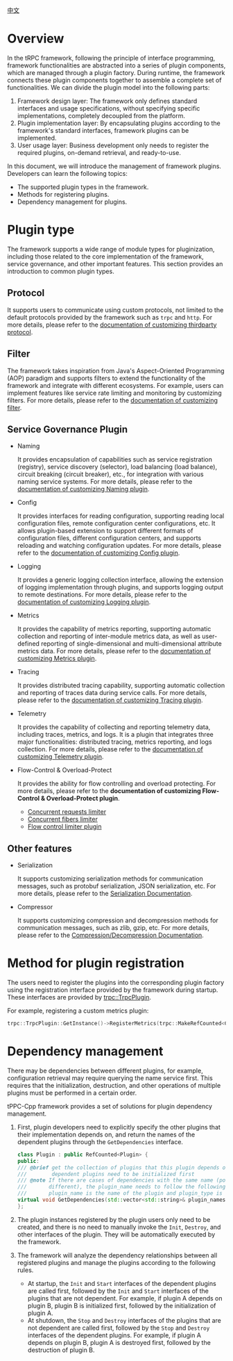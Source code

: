 [中文](../zh/plugin_management.md)

# Overview

In the tRPC framework, following the principle of interface programming, framework functionalities are abstracted into a series of plugin components, which are managed through a plugin factory. During runtime, the framework connects these plugin components together to assemble a complete set of functionalities. We can divide the plugin model into the following parts:

1. Framework design layer: The framework only defines standard interfaces and usage specifications, without specifying specific implementations, completely decoupled from the platform.
2. Plugin implementation layer: By encapsulating plugins according to the framework's standard interfaces, framework plugins can be implemented.
3. User usage layer: Business development only needs to register the required plugins, on-demand retrieval, and ready-to-use.

In this document, we will introduce the management of framework plugins. Developers can learn the following topics:

* The supported plugin types in the framework.
* Methods for registering plugins.
* Dependency management for plugins.

# Plugin type

The framework supports a wide range of module types for pluginization, including those related to the core implementation of the framework, service governance, and other important features. This section provides an introduction to common plugin types.

## Protocol

It supports users to communicate using custom protocols, not limited to the default protocols provided by the framework such as `trpc` and `http`. For more details, please refer to the [documentation of customizing thirdparty protocol](./custom_protocol.md).

## Filter

The framework takes inspiration from Java's Aspect-Oriented Programming (AOP) paradigm and supports filters to extend the functionality of the framework and integrate with different ecosystems. For example, users can implement features like service rate limiting and monitoring by customizing filters. For more details, please refer to the [documentation of customizing filter](./fiber.md).

## Service Governance Plugin

* Naming

    It provides encapsulation of capabilities such as service registration (registry), service discovery (selector), load balancing (load balance), circuit breaking (circuit breaker), etc., for integration with various naming service systems. For more details, please refer to the [documentation of customizing Naming plugin](./custom_naming.md).

* Config

    It provides interfaces for reading configuration, supporting reading local configuration files, remote configuration center configurations, etc. It allows plugin-based extension to support different formats of configuration files, different configuration centers, and supports reloading and watching configuration updates. For more details, please refer to the [documentation of customizing Config plugin](./custom_config.md).

* Logging

    It provides a generic logging collection interface, allowing the extension of logging implementation through plugins, and supports logging output to remote destinations. For more details, please refer to the [documentation of customizing Logging plugin](./custom_logging.md).

* Metrics

    It provides the capability of metrics reporting, supporting automatic collection and reporting of inter-module metrics data, as well as user-defined reporting of single-dimensional and multi-dimensional attribute metrics data. For more details, please refer to the [documentation of customizing Metrics plugin](./custom_metrics.md).

* Tracing

    It provides distributed tracing capability, supporting automatic collection and reporting of traces data during service calls. For more details, please refer to the [documentation of customizing Tracing plugin](./custom_tracing.md).

* Telemetry

    It provides the capability of collecting and reporting telemetry data, including traces, metrics, and logs. It is a plugin that integrates three major functionalities: distributed tracing, metrics reporting, and logs collection. For more details, please refer to the [documentation of customizing Telemetry plugin](./custom_telemetry.md).

* Flow-Control & Overload-Protect

    It provides the ability for flow controlling and overload protecting. For more details, please refer to the **documentation of customizing Flow-Control & Overload-Protect plugin**.
  * [Concurrent requests limiter](./overload_control_concurrency_limiter.md)
  * [Concurrent fibers limiter](./overload_control_fiber_limiter.md)
  * [Flow control limiter plugin](./overload_control_flow_limiter.md)

## Other features

* Serialization

    It supports customizing serialization methods for communication messages, such as protobuf serialization, JSON serialization, etc. For more details, please refer to the [Serialization Documentation](./serialization.md).

* Compressor

    It supports customizing compression and decompression methods for communication messages, such as zlib, gzip, etc. For more details, please refer to the [Compression/Decompression Documentation](./compression.md).

# Method for plugin registration

The users need to register the plugins into the corresponding plugin factory using the registration interface provided by the framework during startup. These interfaces are provided by [trpc::TrpcPlugin](../../trpc/common/trpc_plugin.h).

For example, registering a custom metrics plugin:

```cpp
trpc::TrpcPlugin::GetInstance()->RegisterMetrics(trpc::MakeRefCounted<CustomMetrics>());
```

# Dependency management

There may be dependencies between different plugins, for example, configuration retrieval may require querying the name service first. This requires that the initialization, destruction, and other operations of multiple plugins must be performed in a certain order.

tPPC-Cpp framework provides a set of solutions for plugin dependency management.

1. First, plugin developers need to explicitly specify the other plugins that their implementation depends on, and return the names of the dependent plugins through the `GetDependencies` interface.

    ```cpp
    class Plugin : public RefCounted<Plugin> {
    public:
    /// @brief get the collection of plugins that this plugin depends on
    ///        dependent plugins need to be initialized first
    /// @note If there are cases of dependencies with the same name (possible in cases where the types are
    ///       different), the plugin_name needs to follow the following format: 'plugin_name#plugin_type', where
    ///       plugin_name is the name of the plugin and plugin_type is the corresponding index of the plugin type.
    virtual void GetDependencies(std::vector<std::string>& plugin_names) const {}
    };
    ```

2. The plugin instances registered by the plugin users only need to be created, and there is no need to manually invoke the `Init`, `Destroy`, and other interfaces of the plugin. They will be automatically executed by the framework.

3. The framework will analyze the dependency relationships between all registered plugins and manage the plugins according to the following rules.

    * At startup, the `Init` and `Start` interfaces of the dependent plugins are called first, followed by the `Init` and `Start` interfaces of the plugins that are not dependent. For example, if plugin A depends on plugin B, plugin B is initialized first, followed by the initialization of plugin A.
    * At shutdown, the `Stop` and `Destroy` interfaces of the plugins that are not dependent are called first, followed by the `Stop` and `Destroy` interfaces of the dependent plugins. For example, if plugin A depends on plugin B, plugin A is destroyed first, followed by the destruction of plugin B.
